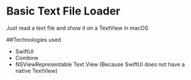 #  Basic Text File Loader
Just read a text file and show it on a TextView in macOS

##Technologies used
* SwiftUI
* Combine
* NSViewRepresentable Text View (Because SwiftUI does not have a native TextView)

